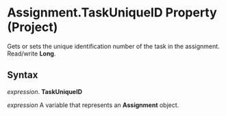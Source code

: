 
# Assignment.TaskUniqueID Property (Project)

Gets or sets the unique identification number of the task in the assignment. Read/write  **Long**.


## Syntax

 _expression_. **TaskUniqueID**

 _expression_ A variable that represents an **Assignment** object.

